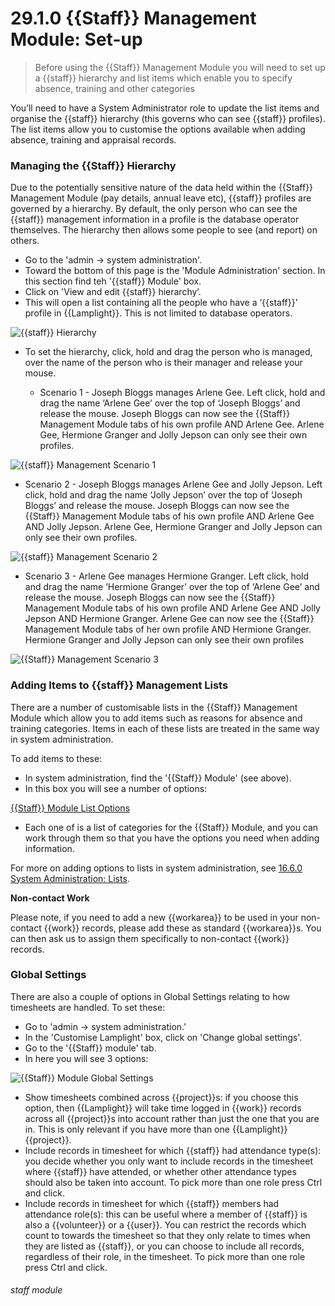 # 29.1.0 {{Staff}} Management Module: Set-up

> Before using the {{Staff}} Management Module you will need to set up a {{staff}} hierarchy and list items which enable you to specify absence, training and other categories


You’ll need to have a System Administrator role to update the list items and organise the {{staff}} hierarchy (this governs who can see {{staff}} profiles). The list items allow you to customise the options available when adding absence, training and appraisal records.

### Managing the {{Staff}} Hierarchy  

Due to the potentially sensitive nature of the data held within the {{Staff}} Management Module (pay details, annual leave etc), {{staff}} profiles are governed by a hierarchy. By default, the only person who can see the {{staff}} management information in a profile is the database operator themselves. The hierarchy then allows some people to see (and report) on others. 

- Go to the 'admin -> system administration'.
- Toward the bottom of this page is the 'Module Administration' section. In this section find teh '{{staff}} Module' box.
- Click on 'View and edit {{staff}} hierarchy’.
- This will open a list containing all the people who have a ‘{{staff}}’ profile in {{Lamplight}}. This is not limited to database operators. 

![{{staff}} Hierarchy](29.1.0d.png)

- To set the hierarchy, click, hold and drag the person who is managed, over the name of the person who is their manager and release your mouse.

   - Scenario 1 - Joseph Bloggs manages Arlene Gee.
   Left click, hold and drag the name ‘Arlene Gee’ over the top of ‘Joseph Bloggs’ and release the mouse. Joseph Bloggs can now see the {{Staff}} Management Module tabs of his own profile AND Arlene Gee. Arlene Gee, Hermione Granger and Jolly Jepson can only see their own profiles.

![{{staff}} Management Scenario 1](29.1.0a.png)

   - Scenario 2 - Joseph Bloggs manages Arlene Gee and Jolly Jepson.
   Left click, hold and drag the name ‘Jolly Jepson’ over the top of ‘Joseph Bloggs’ and release the mouse. Joseph Bloggs can now see the {{Staff}} Management Module tabs of his own profile AND Arlene Gee AND Jolly Jepson. Arlene Gee, Hermione Granger and Jolly Jepson can only see their own profiles.
   
![{{staff}} Management Scenario 2](29.1.0b.png)

- Scenario 3 - Arlene Gee manages Hermione Granger.
  Left click, hold and drag the name ‘Hermione Granger’ over the top of ‘Arlene Gee’ and release the mouse. Joseph Bloggs can now see the {{Staff}} Management Module tabs of his own profile AND Arlene Gee AND Jolly Jepson AND Hermione Granger. Arlene Gee can now see the {{Staff}} Management Module tabs of her own profile AND Hermione Granger. Hermione Granger and Jolly Jepson can only see their own profiles
 
![{{Staff}} Management Scenario 3](29.1.0c.png)

### Adding Items to {{staff}} Management Lists

There are a number of customisable lists in the {{Staff}} Management Module which allow you to add items such as reasons for absence and training categories. Items in each of these lists are treated in the same way in system administration. 

To add items to these:
- In system administration, find the '{{Staff}} Module' (see above).
- In this box you will see a number of options:

[{{Staff}} Module List Options](29.1.0e.png)

- Each one of is a list of categories for the {{Staff}} Module, and you can work through them so that you have the options you need when adding information. 

For more on adding options to lists in system administration, see [16.6.0 System Administration: Lists](/help/index/p/16.6.0).

**Non-contact Work**  

Please note, if you need to add a new {{workarea}} to be used in your non-contact {{work}} records, please add these as standard {{workarea}}s. You can then ask us to assign them specifically to non-contact {{work}} records.

### Global Settings

There are also a couple of options in Global Settings relating to how timesheets are handled. To set these:

- Go to 'admin -> system administration.'
- In the 'Customise Lamplight' box, click on 'Change global settings'. 
- Go to the '{{Staff}} module' tab.
- In here you will see 3 options:

![{{Staff}} Module Global Settings](29.1.0f.png)

   - Show timesheets combined across {{project}}s: if you choose this option, then {{Lamplight}} will take time logged in {{work}} records across all {{project}}s into account rather than just the one that you are in. This is only relevant if you have more than one {{Lamplight}} {{project}}.
   - Include records in timesheet for which {{staff}} had attendance type(s): you decide whether you only want to include records in the timesheet where {{staff}} have attended, or whether other attendance types should also be taken into account. To pick more than one role press Ctrl and click. 
   - Include records in timesheet for which {{staff}} members had attendance role(s): this can be useful where a member of {{staff}} is also a {{volunteer}} or a {{user}}. You can restrict the records which count to towards the timesheet so that they only relate to times when they are listed as {{staff}}, or you can choose to include all records, regardless of their role, in the timesheet. To pick more than one role press Ctrl and click. 


###### staff module
